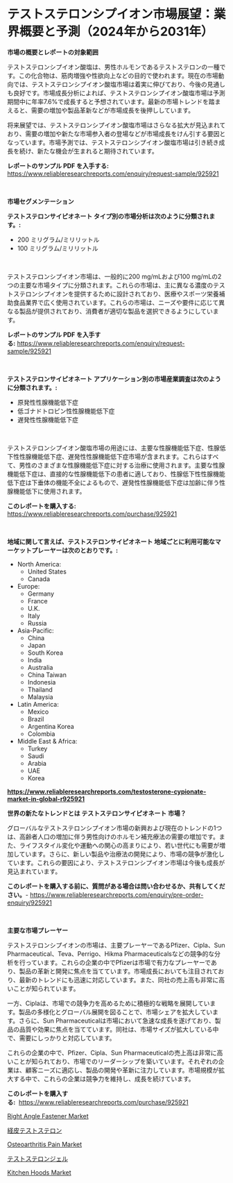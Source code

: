 <p><h1>テストステロンシプイオン市場展望：業界概要と予測（2024年から2031年）</h1></p><p><strong>市場の概要とレポートの対象範囲</strong></p>
<p><p>テストステロンシプイオン酸塩は、男性ホルモンであるテストステロンの一種です。この化合物は、筋肉増強や性欲向上などの目的で使われます。現在の市場動向では、テストステロンシプイオン酸塩市場は着実に伸びており、今後の見通しも良好です。市場成長分析によれば、テストステロンシプイオン酸塩市場は予測期間中に年率7.6%で成長すると予想されています。最新の市場トレンドを踏まえると、需要の増加や製品革新などが市場成長を後押ししています。</p><p>将来展望では、テストステロンシプイオン酸塩市場はさらなる拡大が見込まれており、需要の増加や新たな市場参入者の登場などが市場成長をけん引する要因となっています。市場予測では、テストステロンシプイオン酸塩市場は引き続き成長を続け、新たな機会が生まれると期待されています。</p></p>
<p><strong>レポートのサンプル PDF を入手する:</strong> <a href="https://www.reliableresearchreports.com/enquiry/request-sample/925921">https://www.reliableresearchreports.com/enquiry/request-sample/925921</a></p>
<p>&nbsp;</p>
<p><strong>市場セグメンテーション</strong></p>
<p><strong>テストステロンサイピオネート タイプ別の市場分析は次のように分類されます。:</strong></p>
<p><ul><li>200 ミリグラム/ミリリットル</li><li>100 ミリグラム/ミリリットル</li></ul></p>
<p>&nbsp;</p>
<p><p>テストステロンシプイオン市場は、一般的に200 mg/mLおよび100 mg/mLの2つの主要な市場タイプに分類されます。これらの市場は、主に異なる濃度のテストステロンシプイオンを提供するために設計されており、医療やスポーツ栄養補助食品業界で広く使用されています。これらの市場は、ニーズや要件に応じて異なる製品が提供されており、消費者が適切な製品を選択できるようにしています。</p></p>
<p><strong>レポートのサンプル PDF を入手する:</strong>&nbsp;<a href="https://www.reliableresearchreports.com/enquiry/request-sample/925921">https://www.reliableresearchreports.com/enquiry/request-sample/925921</a></p>
<p>&nbsp;</p>
<p><strong> テストステロンサイピオネート アプリケーション別の市場産業調査は次のように分類されます。:</strong></p>
<p><ul><li>原発性性腺機能低下症</li><li>低ゴナドトロピン性性腺機能低下症</li><li>遅発性性腺機能低下症</li></ul></p>
<p>&nbsp;</p>
<p><p>テストステロンシプイオン酸塩市場の用途には、主要な性腺機能低下症、性腺低下性性腺機能低下症、遅発性性腺機能低下症市場が含まれます。これらはすべて、男性のさまざまな性腺機能低下症に対する治療に使用されます。主要な性腺機能低下症は、直接的な性腺機能低下の患者に適しており、性腺低下性性腺機能低下症は下垂体の機能不全によるもので、遅発性性腺機能低下症は加齢に伴う性腺機能低下に使用されます。</p></p>
<p><strong>このレポートを購入する:</strong>&nbsp; <a href="https://www.reliableresearchreports.com/purchase/925921">https://www.reliableresearchreports.com/purchase/925921</a></p>
<p>&nbsp;</p>
<p><strong>地域に関して言えば、テストステロンサイピオネート 地域ごとに利用可能なマーケットプレーヤーは次のとおりです。:</strong></p>
<p><ul>
    <li>
        North America:
        <ul>
            <li>United States</li>
            <li>Canada</li>
        </ul>
    </li>
    <li>
        Europe:
        <ul>
            <li>Germany</li>
            <li>France</li>
            <li>U.K.</li>
            <li>Italy</li>
            <li>Russia</li>
        </ul>
    </li>
    <li>
        Asia-Pacific:
        <ul>
            <li>China</li>
            <li>Japan</li>
            <li>South Korea</li>
            <li>India</li>
            <li>Australia</li>
            <li>China Taiwan</li>
            <li>Indonesia</li>
            <li>Thailand</li>
            <li>Malaysia</li>
        </ul>
    </li>
    <li>
        Latin America:
        <ul>
            <li>Mexico</li>
            <li>Brazil</li>
            <li>Argentina Korea</li>
            <li>Colombia</li>
        </ul>
    </li>
    <li>
        Middle East & Africa:
        <ul>
            <li>Turkey</li>
            <li>Saudi</li>
            <li>Arabia</li>
            <li>UAE</li>
            <li>Korea</li>
        </ul>
    </li>
    </ul></p>
<p><strong><a href="https://www.reliableresearchreports.com/testosterone-cypionate-market-in-global-r925921">https://www.reliableresearchreports.com/testosterone-cypionate-market-in-global-r925921</a></strong>&nbsp;</p>
<p><strong>世界の新たなトレンドとは テストステロンサイピオネート 市場？</strong></p>
<p><p>グローバルなテストステロンシプイオン市場の新興および現在のトレンドの1つは、高齢者人口の増加に伴う男性向けのホルモン補充療法の需要の増加です。また、ライフスタイル変化や運動への関心の高まりにより、若い世代にも需要が増加しています。さらに、新しい製品や治療法の開発により、市場の競争が激化しています。これらの要因により、テストステロンシプイオン市場は今後も成長が見込まれています。</p></p>
<p><strong>このレポートを購入する前に、質問がある場合は問い合わせるか、共有してください。</strong>- <a href="https://www.reliableresearchreports.com/enquiry/pre-order-enquiry/925921">https://www.reliableresearchreports.com/enquiry/pre-order-enquiry/925921</a></p>
<p>&nbsp;</p>
<p><strong>主要な市場プレーヤー</strong></p>
<p><p>テストステロンシプイオンの市場は、主要プレーヤーであるPfizer、Cipla、Sun Pharmaceutical、Teva、Perrigo、Hikma Pharmaceuticalsなどの競争的な分析を行っています。これらの企業の中でPfizerは市場で有力なプレーヤーであり、製品の革新と開発に焦点を当てています。市場成長においても注目されており、最新のトレンドにも迅速に対応しています。また、同社の売上高も非常に高いことが知られています。</p><p>一方、Ciplaは、市場での競争力を高めるために積極的な戦略を展開しています。製品の多様化とグローバル展開を図ることで、市場シェアを拡大しています。さらに、Sun Pharmaceuticalは市場において急速な成長を遂げており、製品の品質や効果に焦点を当てています。同社は、市場サイズが拡大している中で、需要にしっかりと対応しています。</p><p>これらの企業の中で、Pfizer、Cipla、Sun Pharmaceuticalの売上高は非常に高いことが知られており、市場でのリーダーシップを築いています。それぞれの企業は、顧客ニーズに適応し、製品の開発や革新に注力しています。市場規模が拡大する中で、これらの企業は競争力を維持し、成長を続けています。</p></p>
<p><strong>このレポートを購入する:</strong>&nbsp;&nbsp;<a href="https://www.reliableresearchreports.com/purchase/925921">https://www.reliableresearchreports.com/purchase/925921</a></p>
<p><p><a href="https://view.publitas.com/reportprime-1/right-angle-fastener-market-trends-and-market-analysis-forecasted-for-period-2024-2031/">Right Angle Fastener Market</a></p><p><a href="https://github.com/KaydenJohns1964/Market-Research-Report-List-1/blob/main/878014122991.md">経皮テストステロン</a></p><p><a href="https://github.com/mancsybtousav/Market-Research-Report-List-2/blob/main/osteoarthritis-pain-market.md">Osteoarthritis Pain Market</a></p><p><a href="https://github.com/marbadji/Market-Research-Report-List-1/blob/main/512116222990.md">テストステロンジェル</a></p><p><a href="https://copper-carbon-84f.notion.site/Kitchen-Hoods-Market-The-Key-To-Successful-Business-Strategy-Forecast-Till-2031-01ef7c77c25d457091643246532cd7c8">Kitchen Hoods Market</a></p></p>